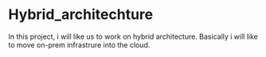 # Hybrid_architechture
In this project, i will like us to work on hybrid architecture. Basically i will like to move on-prem infrastrure into the cloud.
